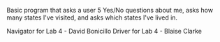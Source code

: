 Basic program that asks a user 5 Yes/No questions about me, asks how many states I've visited, and asks which states I've lived in.

Navigator for Lab 4 - David Bonicillo
Driver for Lab 4 - Blaise Clarke